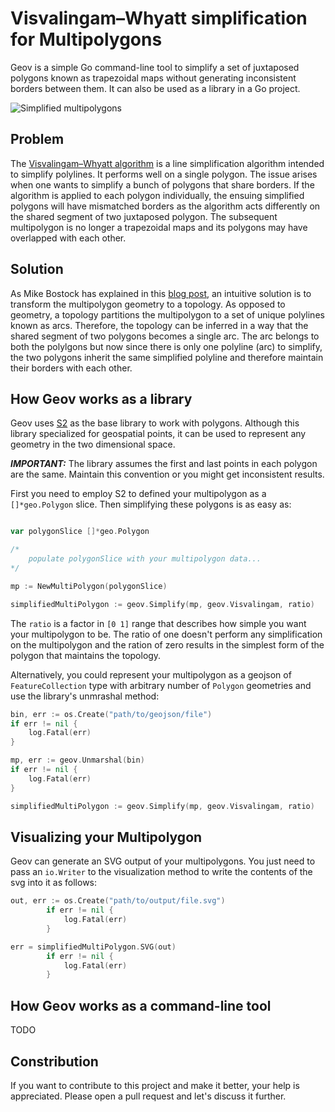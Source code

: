 # Visvalingam–Whyatt simplification for Multipolygons

Geov is a simple Go command-line tool to simplify a set of juxtaposed polygons known as trapezoidal maps without generating inconsistent borders between them. It can also be used as a library in a Go project.

![Simplified multipolygons](https://i.ibb.co/Lz7C0vD/simplified.png)

## Problem 

The [Visvalingam–Whyatt algorithm](https://bost.ocks.org/mike/simplify/) is a line simplification algorithm intended to simplify polylines. It performs well on a single polygon. The issue arises when one wants to simplify a bunch of polygons that share borders. If the algorithm is applied to each polygon individually, the ensuing simplified polygons will have mismatched borders as the algorithm acts differently on the shared segment of two juxtaposed polygon. The subsequent multipolygon is no longer a trapezoidal maps and its polygons may have overlapped with each other. 

## Solution 

As Mike Bostock has explained in this [blog post](https://bost.ocks.org/mike/topology/), an intuitive solution is to transform the multipolygon geometry to a topology. As opposed to geometry, a topology partitions the multipolygon to a set of unique polylines known as arcs. Therefore, the topology can be inferred in a way that the shared segment of two polygons becomes a single arc. The arc belongs to both the polylgons but now since there is only one polyline (arc) to simplify, the two polygons inherit the same simplified polyline and therefore maintain their borders with each other. 

## How Geov works as a library

Geov uses [S2](https://github.com/kellydunn/golang-geo) as the base library to work with polygons. Although this library specialized for geospatial points, it can be used to represent any geometry in the two dimensional space. 

**_IMPORTANT:_** The library assumes the first and last points in each polygon are the same. Maintain this convention or you might get inconsistent results. 

First you need to employ S2 to defined your multipolygon as a `[]*geo.Polygon` slice. Then simplifying these polygons is as easy as: 
```go

var polygonSlice []*geo.Polygon

/*
    populate polygonSlice with your multipolygon data...
*/

mp := NewMultiPolygon(polygonSlice)

simplifiedMultiPolygon := geov.Simplify(mp, geov.Visvalingam, ratio)

```

The `ratio` is a factor in `[0 1]` range that describes how simple you want your multipolygon to be. The ratio of one doesn't perform any simplification on the multipolygon and the ration of zero results in the simplest form of the polygon that maintains the topology. 

Alternatively, you could represent your multipolygon as a geojson of `FeatureCollection` type with arbitrary number of `Polygon` geometries and use the library's unmrashal method:

```go
bin, err := os.Create("path/to/geojson/file")
if err != nil {
    log.Fatal(err)
}

mp, err := geov.Unmarshal(bin)
if err != nil {
    log.Fatal(err)
}

simplifiedMultiPolygon := geov.Simplify(mp, geov.Visvalingam, ratio)

```

## Visualizing your Multipolygon

Geov can generate an SVG output of your multipolygons. You just need to pass an `io.Writer` to the visualization method to write the contents of the svg into it as follows:
```go
out, err := os.Create("path/to/output/file.svg")
		if err != nil {
			log.Fatal(err)
		}

err = simplifiedMultiPolygon.SVG(out)
		if err != nil {
			log.Fatal(err)
		}
```

## How Geov works as a command-line tool 

TODO

## Constribution

If you want to contribute to this project and make it better, your help is appreciated. Please open a pull request and let's discuss it further. 
